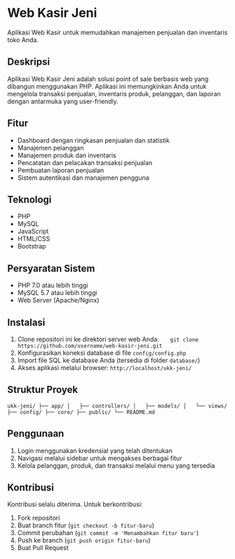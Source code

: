 # Web Kasir Jeni
Aplikasi Web Kasir untuk memudahkan manajemen penjualan dan inventaris toko Anda.
## Deskripsi
Aplikasi Web Kasir Jeni adalah solusi point of sale berbasis web yang dibangun menggunakan PHP. Aplikasi ini memungkinkan Anda untuk mengelola transaksi penjualan, inventaris produk, pelanggan, dan laporan dengan antarmuka yang user-friendly.
## Fitur
- Dashboard dengan ringkasan penjualan dan statistik
- Manajemen pelanggan
- Manajemen produk dan inventaris
- Pencatatan dan pelacakan transaksi penjualan
- Pembuatan laporan penjualan
- Sistem autentikasi dan manajemen pengguna

## Teknologi
- PHP
- MySQL
- JavaScript
- HTML/CSS
- Bootstrap

## Persyaratan Sistem
- PHP 7.0 atau lebih tinggi
- MySQL 5.7 atau lebih tinggi
- Web Server (Apache/Nginx)

## Instalasi
1. Clone repositori ini ke direktori server web Anda:
`   git clone https://github.com/username/web-kasir-jeni.git`
2. Konfigurasikan koneksi database di file `config/config.php`
3. Import file SQL ke database Anda (tersedia di folder `database/`)
4. Akses aplikasi melalui browser:
`http://localhost/ukk-jeni/`

## Struktur Proyek
`ukk-jeni/
├── app/
│   ├── controllers/
│   ├── models/
│   └── views/
├── config/
├── core/
├── public/
└── README.md`

## Penggunaan
1. Login menggunakan kredensial yang telah ditentukan
2. Navigasi melalui sidebar untuk mengakses berbagai fitur
3. Kelola pelanggan, produk, dan transaksi melalui menu yang tersedia

## Kontribusi
Kontribusi selalu diterima. Untuk berkontribusi:
1. Fork repositori
2. Buat branch fitur (`git checkout -b fitur-baru`)
3. Commit perubahan (`git commit -m 'Menambahkan fitur baru'`)
4. Push ke branch (`git push origin fitur-baru`)
5. Buat Pull Request
